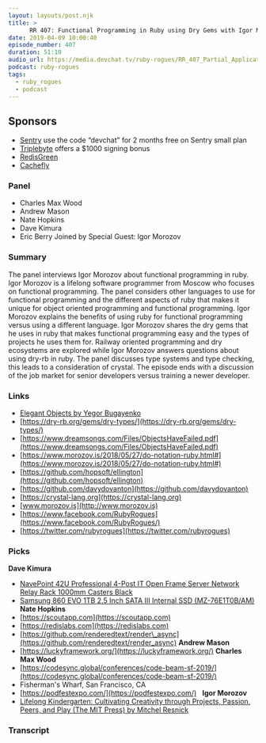 ```yaml
---
layout: layouts/post.njk
title: >
      RR 407: Functional Programming in Ruby using Dry Gems with Igor Morozov
date: 2019-04-09 10:00:40
episode_number: 407
duration: 51:10
audio_url: https://media.devchat.tv/ruby-rogues/RR_407_Partial_Application_Currying_and_other_Functional_Traits_of_Ruby_with_Igor_Morozov.mp3
podcast: ruby-rogues
tags: 
  - ruby_rogues
  - podcast
---
```


## **Sponsors**

- [Sentry](https://sentry.io/welcome/) use the code “devchat” for 2 months free on Sentry small plan
- [Triplebyte](https://triplebyte.com/rogues) offers a $1000 signing bonus
- [RedisGreen](https://redisgreen.net/?utm_source=rubyrogues&utm_medium=podcast&utm_campaign=rubyrogues)
- [Cachefly](http://www.cachefly.com/)

### **Panel**

- Charles Max Wood
- Andrew Mason
- Nate Hopkins
- Dave Kimura
- Eric Berry
Joined by Special Guest: Igor Morozov
### **Summary**
The panel interviews Igor Morozov about functional programming in ruby. Igor Morozov is a lifelong software programmer from Moscow who focuses on functional programming. The panel considers other languages to use for functional programming and the different aspects of ruby that makes it unique for object oriented programming and functional programming. Igor Morozov explains the benefits of using ruby for functional programming versus using a different language. Igor Morozov shares the dry gems that he uses in ruby that makes functional programming easy and the types of projects he uses them for. Railway oriented programming and dry ecosystems are explored while Igor Morozov answers questions about using dry-rb in ruby. The panel discusses type systems and type checking, this leads to a consideration of crystal. The episode ends with a discussion of the job market for senior developers versus training a newer developer.
### **Links**

- [Elegant Objects by Yegor Bugayenko](https://www.amazon.com/Elegant-Objects-1-Yegor-Bugayenko/dp/1519166915/ref=sr_1_1_sspa?ie=UTF8&qid=1548462018&sr=8-1&linkCode=ll1&tag=devchattv-20&linkId=f06bfe7482dca8bb751ed6d7cc86e2ab&language=en_US)
- [https://dry-rb.org/gems/dry-types/](https://dry-rb.org/gems/dry-types/)
- [https://www.dreamsongs.com/Files/ObjectsHaveFailed.pdf](https://www.dreamsongs.com/Files/ObjectsHaveFailed.pdf)
- [https://www.morozov.is/2018/05/27/do-notation-ruby.html#](https://www.morozov.is/2018/05/27/do-notation-ruby.html#)
- [https://github.com/hopsoft/ellington](https://github.com/hopsoft/ellington)
- [https://github.com/davydovanton](https://github.com/davydovanton)
- [https://crystal-lang.org](https://crystal-lang.org)
- [www.morozov.is](http://www.morozov.is)
- [https://www.facebook.com/RubyRogues](https://www.facebook.com/RubyRogues/)
- [https://twitter.com/rubyrogues](https://twitter.com/rubyrogues)

### Picks
**Dave Kimura**
- [NavePoint 42U Professional 4-Post IT Open Frame Server Network Relay Rack 1000mm Casters Black](https://www.amazon.com/NavePoint-Professional-4-Post-Network-Casters/dp/B071WQSDYX/ref=sr_1_fkmrnull_1?ie=UTF8&qid=1548462018&sr=8-1&linkCode=ll1&tag=devchattv-20&linkId=f06bfe7482dca8bb751ed6d7cc86e2ab&language=en_US)
- [Samsung 860 EVO 1TB 2.5 Inch SATA III Internal SSD (MZ-76E1T0B/AM)](https://www.amazon.com/Samsung-Inch-Internal-MZ-76E1T0B-AM/dp/B078DPCY3T/ref=sr_1_3?ie=UTF8&qid=1548462018&sr=8-1&linkCode=ll1&tag=devchattv-20&linkId=f06bfe7482dca8bb751ed6d7cc86e2ab&language=en_US)
**Nate Hopkins**
- [https://scoutapp.com](https://scoutapp.com)
- [https://redislabs.com](https://redislabs.com)
- [https://github.com/renderedtext/render\_async](https://github.com/renderedtext/render_async)
**Andrew Mason**
- [https://luckyframework.org/](https://luckyframework.org/)
**Charles Max Wood**
- [https://codesync.global/conferences/code-beam-sf-2019/](https://codesync.global/conferences/code-beam-sf-2019/)
- Fisherman's Wharf, San Francisco, CA
- [https://podfestexpo.com/](https://podfestexpo.com/) &nbsp;
**Igor Morozov**
- [Lifelong Kindergarten: Cultivating Creativity through Projects, Passion, Peers, and Play (The MIT Press) by Mitchel Resnick](https://www.amazon.com/Lifelong-Kindergarten-Cultivating-Creativity-Projects/dp/0262037297/ref=tmm_hrd_swatch_0?ie=UTF8&qid=1548462018&sr=8-1&linkCode=ll1&tag=devchattv-20&linkId=f06bfe7482dca8bb751ed6d7cc86e2ab&language=en_US)
&nbsp;

### Transcript



